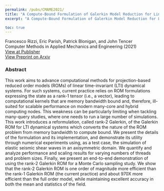 ```yaml
---
permalink: /pubs/CMAME2021/
title: "A Compute-Bound Formulation of Galerkin Model Reduction for Linear Time-Invariant Dynamical Systems"
excerpt: "A Compute-Bound Formulation of Galerkin Model Reduction for Linear Time-Invariant Dynamical Systems"

toc: true
---
```


Francesco Rizzi, Eric Parish, Patrick Blonigan, and John Tencer  
Computer Methods in Applied Mechanics and Engineering (2021)  
[View at Publisher](https://www.sciencedirect.com/science/article/pii/S0045782521003042)  
[View Preprint on Arxiv](https://arxiv.org/abs/2009.11742) 

### Abstract

This work aims to advance computational methods for projection-based reduced order models (ROMs) of linear time-invariant (LTI) dynamical systems. For such systems, current practice relies on ROM formulations expressing the state as a rank-1 tensor (i.e., a vector), leading to computational kernels that are memory bandwidth bound and, therefore, ill-suited for scalable performance on modern many-core and hybrid computing nodes. This weakness can be particularly limiting when tackling many-query studies, where one needs to run a large number of simulations. This work introduces a reformulation, called rank-2 Galerkin, of the Galerkin ROM for LTI dynamical systems which converts the nature of the ROM problem from memory bandwidth to compute bound. We present the details of the formulation and its implementation, and demonstrate its utility through numerical experiments using, as a test case, the simulation of elastic seismic shear waves in an axisymmetric domain. We quantify and analyze performance and scaling results for varying numbers of threads and problem sizes. Finally, we present an end-to-end demonstration of using the rank-2 Galerkin ROM for a Monte Carlo sampling study. We show that the rank-2 Galerkin ROM is one order of magnitude more efficient than the rank-1 Galerkin ROM (the current practice) and about 970X more efficient than the full order model, while maintaining excellent accuracy in both the mean and statistics of the field.